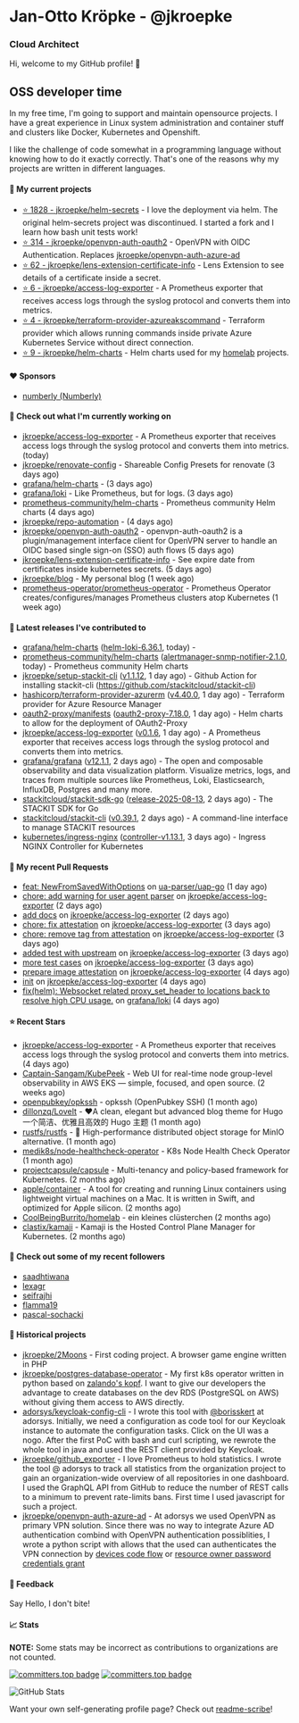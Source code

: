 # Jan-Otto Kröpke - @jkroepke
### Cloud Architect 

Hi, welcome to my GitHub profile! 👋

## OSS developer time
In my free time, I'm going to support and maintain opensource projects. I have a great experience in Linux system administration and container stuff and clusters like Docker, Kubernetes and Openshift.

I like the challenge of code somewhat in a programming language without knowing how to do it exactly correctly. That's one of the reasons why my projects are written in different languages.

#### 🌱 My current projects
- [⭐️ 1828 - jkroepke/helm-secrets](https://github.com/jkroepke/helm-secrets) - I love the deployment via helm. The original helm-secrets project was discontinued. I started a fork and I learn how bash unit tests work!
- [⭐️ 314 - jkroepke/openvpn-auth-oauth2](https://github.com/jkroepke/openvpn-auth-oauth2) - OpenVPN with OIDC Authentication. Replaces  [jkroepke/openvpn-auth-azure-ad](https://github.com/jkroepke/openvpn-auth-azure-ad) 
- [⭐️ 62 - jkroepke/lens-extension-certificate-info](https://github.com/jkroepke/lens-extension-certificate-info) - Lens Extension to see details of a certificate inside a secret.
- [⭐️ 6 - jkroepke/access-log-exporter](https://github.com/jkroepke/access-log-exporter) - A Prometheus exporter that receives access logs through the syslog protocol and converts them into metrics.
- [⭐️ 4 - jkroepke/terraform-provider-azureakscommand](https://github.com/jkroepke/terraform-provider-azureakscommand) - Terraform provider which allows running commands inside private Azure Kubernetes Service without direct connection.
- [⭐️ 9 - jkroepke/helm-charts](https://github.com/jkroepke/helm-charts) - Helm charts used for my [homelab](https://github.com/jkroepke/homelab) projects.

#### ❤️ Sponsors

- [numberly (Numberly)](https://github.com/numberly)


#### 👷 Check out what I'm currently working on

- [jkroepke/access-log-exporter](https://github.com/jkroepke/access-log-exporter) - A Prometheus exporter that receives access logs through the syslog protocol and converts them into metrics. (today)
- [jkroepke/renovate-config](https://github.com/jkroepke/renovate-config) - Shareable Config Presets for renovate (3 days ago)
- [grafana/helm-charts](https://github.com/grafana/helm-charts) -  (3 days ago)
- [grafana/loki](https://github.com/grafana/loki) - Like Prometheus, but for logs. (3 days ago)
- [prometheus-community/helm-charts](https://github.com/prometheus-community/helm-charts) - Prometheus community Helm charts (4 days ago)
- [jkroepke/repo-automation](https://github.com/jkroepke/repo-automation) -  (4 days ago)
- [jkroepke/openvpn-auth-oauth2](https://github.com/jkroepke/openvpn-auth-oauth2) - openvpn-auth-oauth2 is a plugin/management interface client for OpenVPN server to handle an OIDC based single sign-on (SSO) auth flows (5 days ago)
- [jkroepke/lens-extension-certificate-info](https://github.com/jkroepke/lens-extension-certificate-info) - See expire date from certificates inside kubernetes secrets. (5 days ago)
- [jkroepke/blog](https://github.com/jkroepke/blog) - My personal blog (1 week ago)
- [prometheus-operator/prometheus-operator](https://github.com/prometheus-operator/prometheus-operator) - Prometheus Operator creates/configures/manages Prometheus clusters atop Kubernetes (1 week ago)

#### 🔭 Latest releases I've contributed to

- [grafana/helm-charts](https://github.com/grafana/helm-charts) ([helm-loki-6.36.1](https://github.com/grafana/helm-charts/releases/tag/helm-loki-6.36.1), today) - 
- [prometheus-community/helm-charts](https://github.com/prometheus-community/helm-charts) ([alertmanager-snmp-notifier-2.1.0](https://github.com/prometheus-community/helm-charts/releases/tag/alertmanager-snmp-notifier-2.1.0), today) - Prometheus community Helm charts
- [jkroepke/setup-stackit-cli](https://github.com/jkroepke/setup-stackit-cli) ([v1.1.12](https://github.com/jkroepke/setup-stackit-cli/releases/tag/v1.1.12), 1 day ago) - Github Action for installing stackit-cli (https://github.com/stackitcloud/stackit-cli)
- [hashicorp/terraform-provider-azurerm](https://github.com/hashicorp/terraform-provider-azurerm) ([v4.40.0](https://github.com/hashicorp/terraform-provider-azurerm/releases/tag/v4.40.0), 1 day ago) - Terraform provider for Azure Resource Manager
- [oauth2-proxy/manifests](https://github.com/oauth2-proxy/manifests) ([oauth2-proxy-7.18.0](https://github.com/oauth2-proxy/manifests/releases/tag/oauth2-proxy-7.18.0), 1 day ago) - Helm charts to allow for the deployment of OAuth2-Proxy
- [jkroepke/access-log-exporter](https://github.com/jkroepke/access-log-exporter) ([v0.1.6](https://github.com/jkroepke/access-log-exporter/releases/tag/v0.1.6), 1 day ago) - A Prometheus exporter that receives access logs through the syslog protocol and converts them into metrics.
- [grafana/grafana](https://github.com/grafana/grafana) ([v12.1.1](https://github.com/grafana/grafana/releases/tag/v12.1.1), 2 days ago) - The open and composable observability and data visualization platform. Visualize metrics, logs, and traces from multiple sources like Prometheus, Loki, Elasticsearch, InfluxDB, Postgres and many more. 
- [stackitcloud/stackit-sdk-go](https://github.com/stackitcloud/stackit-sdk-go) ([release-2025-08-13](https://github.com/stackitcloud/stackit-sdk-go/releases/tag/release-2025-08-13), 2 days ago) - The STACKIT SDK for Go
- [stackitcloud/stackit-cli](https://github.com/stackitcloud/stackit-cli) ([v0.39.1](https://github.com/stackitcloud/stackit-cli/releases/tag/v0.39.1), 2 days ago) - A command-line interface to manage STACKIT resources
- [kubernetes/ingress-nginx](https://github.com/kubernetes/ingress-nginx) ([controller-v1.13.1](https://github.com/kubernetes/ingress-nginx/releases/tag/controller-v1.13.1), 3 days ago) - Ingress NGINX Controller for Kubernetes

#### 🔨 My recent Pull Requests

- [feat: NewFromSavedWithOptions](https://github.com/ua-parser/uap-go/pull/96) on [ua-parser/uap-go](https://github.com/ua-parser/uap-go) (1 day ago)
- [chore: add warning for user agent parser](https://github.com/jkroepke/access-log-exporter/pull/13) on [jkroepke/access-log-exporter](https://github.com/jkroepke/access-log-exporter) (2 days ago)
- [add docs](https://github.com/jkroepke/access-log-exporter/pull/12) on [jkroepke/access-log-exporter](https://github.com/jkroepke/access-log-exporter) (2 days ago)
- [chore: fix attestation](https://github.com/jkroepke/access-log-exporter/pull/11) on [jkroepke/access-log-exporter](https://github.com/jkroepke/access-log-exporter) (3 days ago)
- [chore: remove tag from attestation](https://github.com/jkroepke/access-log-exporter/pull/10) on [jkroepke/access-log-exporter](https://github.com/jkroepke/access-log-exporter) (3 days ago)
- [added test with upstream](https://github.com/jkroepke/access-log-exporter/pull/9) on [jkroepke/access-log-exporter](https://github.com/jkroepke/access-log-exporter) (3 days ago)
- [more test cases](https://github.com/jkroepke/access-log-exporter/pull/7) on [jkroepke/access-log-exporter](https://github.com/jkroepke/access-log-exporter) (3 days ago)
- [prepare image attestation](https://github.com/jkroepke/access-log-exporter/pull/3) on [jkroepke/access-log-exporter](https://github.com/jkroepke/access-log-exporter) (4 days ago)
- [init](https://github.com/jkroepke/access-log-exporter/pull/1) on [jkroepke/access-log-exporter](https://github.com/jkroepke/access-log-exporter) (4 days ago)
- [fix(helm): Websocket related proxy_set_header to locations back to resolve high CPU usage.](https://github.com/grafana/loki/pull/18800) on [grafana/loki](https://github.com/grafana/loki) (4 days ago)

#### ⭐ Recent Stars

- [jkroepke/access-log-exporter](https://github.com/jkroepke/access-log-exporter) - A Prometheus exporter that receives access logs through the syslog protocol and converts them into metrics. (4 days ago)
- [Captain-Sangam/KubePeek](https://github.com/Captain-Sangam/KubePeek) - Web UI for real-time node group-level observability in AWS EKS — simple, focused, and open source. (2 weeks ago)
- [openpubkey/opkssh](https://github.com/openpubkey/opkssh) - opkssh (OpenPubkey SSH) (1 month ago)
- [dillonzq/LoveIt](https://github.com/dillonzq/LoveIt) - ❤️A clean, elegant but advanced blog theme for Hugo 一个简洁、优雅且高效的 Hugo 主题 (1 month ago)
- [rustfs/rustfs](https://github.com/rustfs/rustfs) - 🚀 High-performance distributed object storage for MinIO  alternative. (1 month ago)
- [medik8s/node-healthcheck-operator](https://github.com/medik8s/node-healthcheck-operator) - K8s Node Health Check Operator (1 month ago)
- [projectcapsule/capsule](https://github.com/projectcapsule/capsule) - Multi-tenancy and policy-based framework for Kubernetes. (2 months ago)
- [apple/container](https://github.com/apple/container) - A tool for creating and running Linux containers using lightweight virtual machines on a Mac. It is written in Swift, and optimized for Apple silicon.  (2 months ago)
- [CoolBeingBurrito/homelab](https://github.com/CoolBeingBurrito/homelab) - ein kleines clüsterchen (2 months ago)
- [clastix/kamaji](https://github.com/clastix/kamaji) - Kamaji is the Hosted Control Plane Manager for Kubernetes. (2 months ago)

#### 👯 Check out some of my recent followers

- [saadhtiwana](https://github.com/saadhtiwana)
- [lexagr](https://github.com/lexagr)
- [seifrajhi](https://github.com/seifrajhi)
- [flamma19](https://github.com/flamma19)
- [pascal-sochacki](https://github.com/pascal-sochacki)

#### 📜 Historical projects
- [jkroepke/2Moons](https://github.com/jkroepke/2Moons) - First coding project. A browser game engine written in PHP
- [jkroepke/postgres-database-operator](https://github.com/jkroepke/postgres-database-operator) - My first k8s operator written in python based on [zalando's kopf](https://github.com/zalando-incubator/kopf). I want to give our developers the advantage to create databases on the dev RDS (PostgreSQL on AWS) without giving them access to AWS directly.
- [adorsys/keycloak-config-cli](https://github.com/adorsys/keycloak-config-cli) - I wrote this tool with [@borisskert](https://github.com/borisskert) at adorsys. Initially, we need a configuration as code tool for our Keycloak instance to automate the configuration tasks. Click on the UI was a nogo. After the first PoC with bash and curl scripting, we rewrote the whole tool in java and used the REST client provided by Keycloak.
- [jkroepke/github_exporter](https://github.com/jkroepke/github_exporter) - I love Prometheus to hold statistics. I wrote the tool @ adorsys to track all statistics from the organization project to gain an organization-wide overview of all repositories in one dashboard. I used the GraphQL API from GitHub to reduce the number of REST calls to a minimum to prevent rate-limits bans. First time I used javascript for such a project.
- [jkroepke/openvpn-auth-azure-ad](https://github.com/jkroepke/openvpn-auth-azure-ad) - At adorsys we used OpenVPN as primary VPN solution. Since there was no way to integrate Azure AD authentication combind with OpenVPN authentication possiblities, I wrote a python script with allows that the used can authenticates the VPN connection by [devices code flow](https://docs.microsoft.com/en-us/azure/active-directory/develop/v2-oauth2-device-code) or [resource owner password credentials grant](https://docs.microsoft.com/en-us/azure/active-directory/develop/v2-oauth-ropc)

#### 💬 Feedback

Say Hello, I don't bite!

#### 📈 Stats

**NOTE:** Some stats may be incorrect as contributions to organizations
are not counted.

[![committers.top badge](https://user-badge.committers.top/germany/jkroepke.svg)](https://user-badge.committers.top/germany/jkroepke)
[![committers.top badge](https://user-badge.committers.top/germany_public/jkroepke.svg)](https://user-badge.committers.top/germany_public/jkroepke)

![GitHub Stats](https://github-readme-stats.vercel.app/api?username=jkroepke&count_private=false&theme=tokyonight&show_icons=true)

Want your own self-generating profile page? Check out [readme-scribe](https://github.com/muesli/readme-scribe)!
